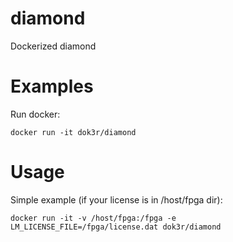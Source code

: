 # diamond
Dockerized diamond

# Examples

Run docker:

```
docker run -it dok3r/diamond
```

# Usage

Simple example (if your license is in /host/fpga dir):
```
docker run -it -v /host/fpga:/fpga -e LM_LICENSE_FILE=/fpga/license.dat dok3r/diamond
```





